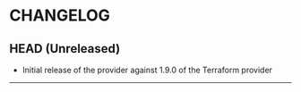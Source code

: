 CHANGELOG
=========

## HEAD (Unreleased)
* Initial release of the provider against 1.9.0 of the Terraform provider

---


